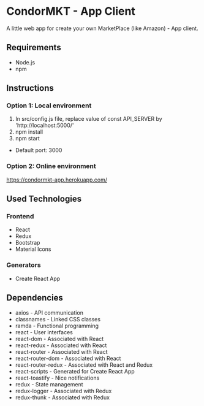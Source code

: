 # CondorMKT - App Client

A little web app for create your own MarketPlace (like Amazon) - App client.

## Requirements

* Node.js
* npm

## Instructions

### Option 1: Local environment

1. In src/config.js file, replace value of const API_SERVER by 'http://localhost:5000/'
2. npm install
3. npm start

* Default port: 3000

### Option 2: Online environment

https://condormkt-app.herokuapp.com/

## Used Technologies

### Frontend

* React
* Redux
* Bootstrap
* Material Icons

### Generators

* Create React App

## Dependencies

* axios - API communication
* classnames - Linked CSS classes
* ramda - Functional programming
* react - User interfaces
* react-dom - Associated with React
* react-redux - Associated with React
* react-router - Associated with React
* react-router-dom - Associated with React
* react-router-redux - Associated with React and Redux
* react-scripts - Generated for Create React App
* react-toastify - Nice notifications
* redux - State management
* redux-logger - Associated with Redux
* redux-thunk - Associated with Redux
